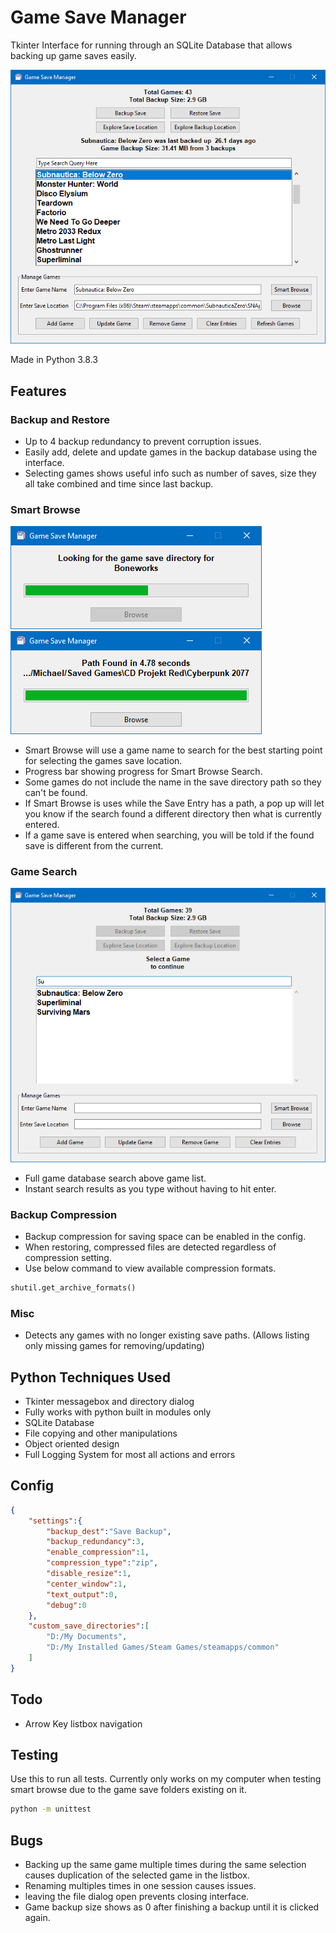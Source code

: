 # Game Save Manager

Tkinter Interface for running through an SQLite Database that allows backing up game saves easily.

![Image of Game Save Manager](https://raw.githubusercontent.com/Concrete18/Game-Save-Manager/master/images/Screenshot.png)

Made in Python 3.8.3

## Features

### Backup and Restore

* Up to 4 backup redundancy to prevent corruption issues.
* Easily add, delete and update games in the backup database using the interface.
* Selecting games shows useful info such as number of saves, size they all take combined and time since last backup.

### Smart Browse

![Image of Smart Browse](https://raw.githubusercontent.com/Concrete18/Game-Save-Manager/master/images/Smart%20Browse%20Progress.png)
![Image of Smart Browse](https://raw.githubusercontent.com/Concrete18/Game-Save-Manager/master/images/Smart%20Browse%20Complete.png)

* Smart Browse will use a game name to search for the best starting point for selecting the games save location.
* Progress bar showing progress for Smart Browse Search.
* Some games do not include the name in the save directory path so they can't be found.
* If Smart Browse is uses while the Save Entry has a path, a pop up will let you know if the search found a
different directory then what is currently entered.
* If a game save is entered when searching, you will be told if the found save is different from the current.

### Game Search

![Image of Smart Browse](https://raw.githubusercontent.com/Concrete18/Game-Save-Manager/master/images/Search%20Example.png)

* Full game database search above game list.
* Instant search results as you type without having to hit enter.

### Backup Compression

* Backup compression for saving space can be enabled in the config.
* When restoring, compressed files are detected regardless of compression setting.
* Use below command to view available compression formats.

```python
shutil.get_archive_formats()
```

### Misc

* Detects any games with no longer existing save paths. (Allows listing only missing games for removing/updating)

## Python Techniques Used

* Tkinter messagebox and directory dialog
* Fully works with python built in modules only
* SQLite Database
* File copying and other manipulations
* Object oriented design
* Full Logging System for most all actions and errors

## Config

```json
{
    "settings":{
        "backup_dest":"Save Backup",
        "backup_redundancy":3,
        "enable_compression":1,
        "compression_type":"zip",
        "disable_resize":1,
        "center_window":1,
        "text_output":0,
        "debug":0
    },
    "custom_save_directories":[
        "D:/My Documents",
        "D:/My Installed Games/Steam Games/steamapps/common"
    ]
}
```

## Todo

* Arrow Key listbox navigation

## Testing

Use this to run all tests. Currently only works on my computer when testing smart browse due to the
game save folders existing on it.

```cmd
python -m unittest
```

## Bugs

* Backing up the same game multiple times during the same selection causes duplication of the selected game in the
listbox.
* Renaming multiples times in one session causes issues.
* leaving the file dialog open prevents closing interface.
* Game backup size shows as 0 after finishing a backup until it is clicked again.
